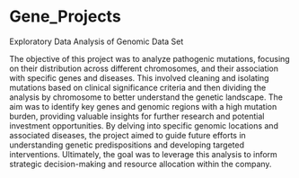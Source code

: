 # Gene_Projects
Exploratory Data Analysis of Genomic Data Set

The objective of this project was to analyze pathogenic mutations, focusing on their distribution across different chromosomes, and their association with specific genes and diseases. This involved cleaning and isolating mutations based on clinical significance criteria and then dividing the analysis by chromosome to better understand the genetic landscape. The aim was to identify key genes and genomic regions with a high mutation burden, providing valuable insights for further research and potential investment opportunities. By delving into specific genomic locations and associated diseases, the project aimed to guide future efforts in understanding genetic predispositions and developing targeted interventions. Ultimately, the goal was to leverage this analysis to inform strategic decision-making and resource allocation within the company.





